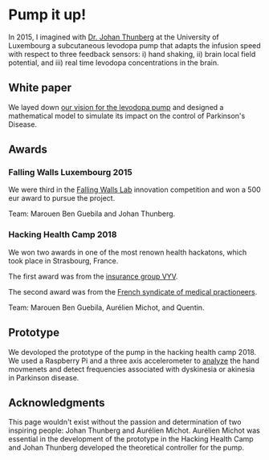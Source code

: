 # Pump it up!

In 2015, I imagined with [Dr. Johan Thunberg](https://scholar.google.fr/citations?user=EG4ZBbcAAAAJ&hl=en) at the University of Luxembourg a subcutaneous levodopa pump that adapts the infusion speed with respect to three feedback sensors: i) hand shaking, ii) brain local
field potential, and iii) real time levodopa concentrations in the brain.

## White paper
We layed down [our vision for the levodopa pump](https://arxiv.org/abs/1608.07232) and designed a mathematical model to simulate its impact on the control of Parkinson's Disease.

## Awards

### Falling Walls Luxembourg 2015
We were third in the [Falling Walls Lab](https://wwwfr.uni.lu/universite/actualites/a_la_une/pranjul_shah_is_the_falling_walls_lab_winner) innovation competition and won a 500 eur award to pursue the project.

Team: Marouen Ben Guebila and Johan Thunberg.

### Hacking Health Camp 2018
We won two awards in one of the most renown health hackatons, which took place in Strasbourg, France.

The first award was from the [insurance group VYV](https://www.groupe-vyv.fr/).

The second award was from the [French syndicate of medical practioneers](http://www.lesml.org/).

Team: Marouen Ben Guebila, Aurélien Michot, and Quentin.

## Prototype
We devoloped the prototype of the pump in the hacking health camp 2018.
We used a Raspberry Pi and a three axis accelerometer to [analyze](https://github.com/marouenbg/pump-it-up) the hand movmenets and detect frequencies associated with dyskinesia or akinesia in Parkinson disease.


## Acknowledgments
This page wouldn't exist without the passion and determination of two inspiring people: Johan Thunberg and Aurélien Michot.
Aurélien Michot was essential in the development of the prototype in the Hacking Health Camp and Johan Thunberg developed the theoretical controller for the pump.
